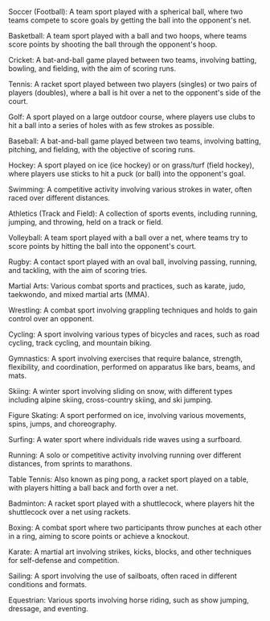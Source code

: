 Soccer (Football): A team sport played with a spherical ball, where two teams compete to score goals by getting the ball into the opponent's net.

Basketball: A team sport played with a ball and two hoops, where teams score points by shooting the ball through the opponent's hoop.

Cricket: A bat-and-ball game played between two teams, involving batting, bowling, and fielding, with the aim of scoring runs.

Tennis: A racket sport played between two players (singles) or two pairs of players (doubles), where a ball is hit over a net to the opponent's side of the court.

Golf: A sport played on a large outdoor course, where players use clubs to hit a ball into a series of holes with as few strokes as possible.

Baseball: A bat-and-ball game played between two teams, involving batting, pitching, and fielding, with the objective of scoring runs.

Hockey: A sport played on ice (ice hockey) or on grass/turf (field hockey), where players use sticks to hit a puck (or ball) into the opponent's goal.

Swimming: A competitive activity involving various strokes in water, often raced over different distances.

Athletics (Track and Field): A collection of sports events, including running, jumping, and throwing, held on a track or field.

Volleyball: A team sport played with a ball over a net, where teams try to score points by hitting the ball into the opponent's court.

Rugby: A contact sport played with an oval ball, involving passing, running, and tackling, with the aim of scoring tries.

Martial Arts: Various combat sports and practices, such as karate, judo, taekwondo, and mixed martial arts (MMA).

Wrestling: A combat sport involving grappling techniques and holds to gain control over an opponent.

Cycling: A sport involving various types of bicycles and races, such as road cycling, track cycling, and mountain biking.

Gymnastics: A sport involving exercises that require balance, strength, flexibility, and coordination, performed on apparatus like bars, beams, and mats.

Skiing: A winter sport involving sliding on snow, with different types including alpine skiing, cross-country skiing, and ski jumping.

Figure Skating: A sport performed on ice, involving various movements, spins, jumps, and choreography.

Surfing: A water sport where individuals ride waves using a surfboard.

Running: A solo or competitive activity involving running over different distances, from sprints to marathons.

Table Tennis: Also known as ping pong, a racket sport played on a table, with players hitting a ball back and forth over a net.

Badminton: A racket sport played with a shuttlecock, where players hit the shuttlecock over a net using rackets.

Boxing: A combat sport where two participants throw punches at each other in a ring, aiming to score points or achieve a knockout.

Karate: A martial art involving strikes, kicks, blocks, and other techniques for self-defense and competition.

Sailing: A sport involving the use of sailboats, often raced in different conditions and formats.

Equestrian: Various sports involving horse riding, such as show jumping, dressage, and eventing.






